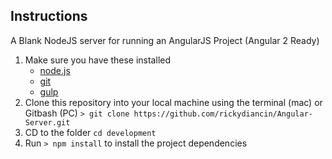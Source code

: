 ## Instructions
A Blank NodeJS server for running an AngularJS Project (Angular 2 Ready)

1. Make sure you have these installed
	- [node.js](http://nodejs.org/)
	- [git](http://git-scm.com/)
 	- [gulp](http://gulpjs.com/)
2. Clone this repository into your local machine using the terminal (mac) or Gitbash (PC) `> git clone https://github.com/rickydiancin/Angular-Server.git`
3. CD to the folder `cd development`
4. Run `> npm install` to install the project dependencies
